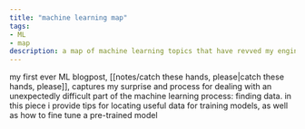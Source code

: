 ```yaml
---
title: "machine learning map"
tags:
- ML
- map
description: a map of machine learning topics that have revved my engine
---
```


my first ever ML blogpost, [[notes/catch these hands, please|catch these hands, please]], captures my surprise and process for dealing with an unexpectedly difficult part of the machine learning process: finding data. in this piece i provide tips for locating useful data for training models, as well as how to fine tune a pre-trained model
